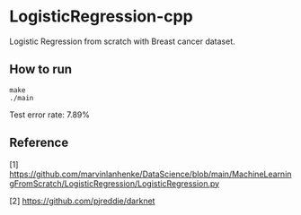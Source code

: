 # LogisticRegression-cpp
Logistic Regression from scratch with Breast cancer dataset.
## How to run
```
make
./main
```

Test error rate: 7.89%

## Reference
[1] https://github.com/marvinlanhenke/DataScience/blob/main/MachineLearningFromScratch/LogisticRegression/LogisticRegression.py

[2] https://github.com/pjreddie/darknet

